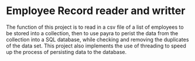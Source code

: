 # Employee Record reader and writter 

The function of this project is to read in a csv file of a list of employees to be stored into a collection, then to use payra to perist the data from the collection into a SQL database, while checking and removing the duplicates of the data set. This project also implements the use of threading to speed up the process of persisting data to the database. 
